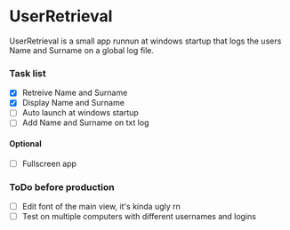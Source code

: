 # UserRetrieval
UserRetrieval is a small app runnun at windows startup that logs the users Name and Surname on a global log file.

### Task list
- [x] Retreive Name and Surname
- [x] Display Name and Surname
- [ ] Auto launch at windows startup
- [ ] Add Name and Surname on txt log
#### Optional
- [ ] Fullscreen app

### ToDo before production
- [ ] Edit font of the main view, it's kinda ugly rn
- [ ] Test on multiple computers with different usernames and logins